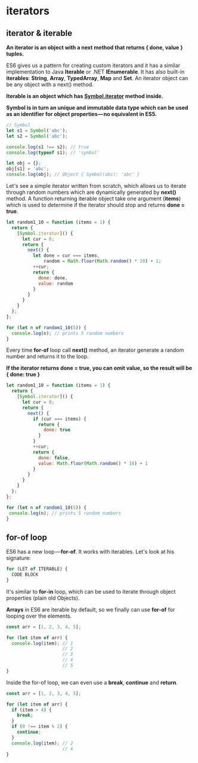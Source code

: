 # iterators

## iterator & iterable

**An iterator is an object with a next method that returns { done, value } tuples.**

ES6 gives us a pattern for creating custom iterators and it has a similar implementation to Java **Iterable** or .NET **IEnumerable**. It has also built-in **iterables**: **String**, **Array**, **TypedArray**, **Map** and **Set**. An iterator object can be any object with a next() method.

**Iterable is an object which has [Symbol.iterator]() method inside.**

**Symbol is in turn an unique and immutable data type which can be used as an identifier for object properties — no equivalent in ES5.**

```javascript
// Symbol
let s1 = Symbol('abc');
let s2 = Symbol('abc');

console.log(s1 !== s2); // true
console.log(typeof s1); // 'symbol'

let obj = {};
obj[s1] = 'abc';
console.log(obj); // Object { Symbol(abc): 'abc' }
```

Let's see a simple iterator written from scratch, which allows us to iterate through random numbers which are dynamically generated by **next()** method. A function returning iterable object take one argument (**items**) which is used to determine if the iterator should stop and returns **done = true**.

```javascript
let random1_10 = function (items = 1) {
  return {
    [Symbol.iterator]() {
      let cur = 0;
      return {
        next() {
          let done = cur === items,
              random = Math.floor(Math.random() * 10) + 1;
          ++cur;
          return {
            done: done,
            value: random
          }
        }
      }
    }
  };
};

for (let n of random1_10(5)) {
  console.log(n); // prints 5 random numbers
}
```

Every time **for-of** loop call **next()** method, an iterator generate a random number and returns it to the loop.

**If the iterator returns done = true, you can omit value, so the result will be { done: true }**

```javascript
let random1_10 = function (items = 1) {
  return {
    [Symbol.iterator]() {
      let cur = 0;
      return {
        next() {
          if (cur === items) {
            return {
              done: true
            }
          }
          ++cur;
          return {
            done: false,
            value: Math.floor(Math.random() * 10) + 1
          }
        }
      }
    }
  };
};

for (let n of random1_10(5)) {
 console.log(n); // prints 5 random numbers
}
```

## for-of loop

ES6 has a new loop — **for-of**. It works with iterables. Let's look at his signature:

```javascript
for (LET of ITERABLE) {
  CODE BLOCK
}
```

It's similar to **for-in** loop, which can be used to iterate through object properties (plain old Objects).

**Arrays** in ES6 are iterable by default, so we finally can use **for-of** for looping over the elements.

```javascript
const arr = [1, 2, 3, 4, 5];

for (let item of arr) {
  console.log(item); // 1
                     // 2
                     // 3
                     // 4
                     // 5
}
```

Inside the for-of loop, we can even use a **break**, **continue** and **return**.

```javascript
const arr = [1, 2, 3, 4, 5];

for (let item of arr) {
  if (item > 4) {
    break;
  }
  if (0 !== item % 2) {
    continue;
  }
  console.log(item); // 2
                     // 4
}
```
